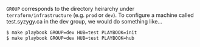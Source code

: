 `GROUP` corresponds to the directory heirarchy under `terraform/infrastructure`
(e.g. `prod` or `dev`). To configure a machine called test.syzygy.ca in the dev
group, we would do something like...

```bash
$ make playbook GROUP=dev HUB=test PLAYBOOK=init
$ make playbook GROUP=dev HUB=test PLAYBOOK=hub
```

